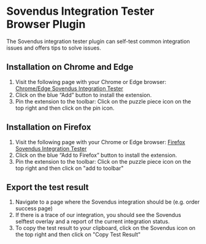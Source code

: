 # Sovendus Integration Tester Browser Plugin
The Sovendus integration tester plugin can self-test common integration issues and offers tips to solve issues.
## Installation on Chrome and Edge
1.	Visit the following page with your Chrome or Edge browser: [Chrome/Edge Sovendus Integration Tester](https://chromewebstore.google.com/detail/sovendus-integration-test)
2.	Click on the blue “Add” button to install the extension.
3.	Pin the extension to the toolbar: Click on the puzzle piece icon on the top right and then click on the pin icon.
 
## Installation on Firefox
1.	Visit the following page with your Chrome or Edge browser: [Firefox Sovendus Integration Tester](https://addons.mozilla.org/de/firefox/addon/sovendus-integration-tester)
2.	Click on the blue “Add to Firefox” button to install the extension.
3.	Pin the extension to the toolbar: Click on the puzzle piece icon on the top right and then click on "add to toolbar"
 
## Export the test result
1.	Navigate to a page where the Sovendus integration should be (e.g. order success page)
2.	If there is a trace of our integration, you should see the Sovendus selftest overlay and a report of the current integration status.
3.	To copy the test result to your clipboard, click on the Sovendus icon on the top right and then click on "Copy Test Result"
 